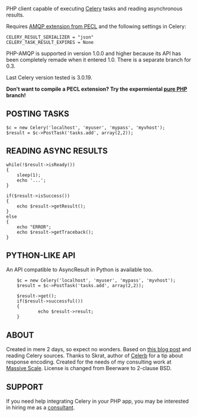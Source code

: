 PHP client capable of executing [Celery](http://celeryproject.org/) tasks and reading asynchronous results.

Requires [AMQP extension from PECL](http://www.php.net/manual/en/amqp.setup.php) and the following settings in Celery:

	CELERY_RESULT_SERIALIZER = "json"
	CELERY_TASK_RESULT_EXPIRES = None

PHP-AMQP is supported in version 1.0.0 and higher because its API has been completely remade when it entered 1.0. 
There is a separate branch for 0.3.

Last Celery version tested is 3.0.19.

**Don't want to compile a PECL extension? Try the expermiental [pure PHP](https://github.com/gjedeer/celery-php/tree/php-amqplib) branch!**

## POSTING TASKS                                                                                                                           

	$c = new Celery('localhost', 'myuser', 'mypass', 'myvhost');
	$result = $c->PostTask('tasks.add', array(2,2));

## READING ASYNC RESULTS

	while(!$result->isReady())
	{
		sleep(1);
		echo '...';
	}

	if($result->isSuccess())
	{
		echo $result->getResult();
	}
	else
	{
		echo "ERROR";
		echo $result->getTraceback();
	}

## PYTHON-LIKE API

An API compatible to AsyncResult in Python is available too.

        $c = new Celery('localhost', 'myuser', 'mypass', 'myvhost');
        $result = $c->PostTask('tasks.add', array(2,2));

        $result->get();
        if($result->successful())
        {
                echo $result->result;
        }


## ABOUT

Created in mere 2 days, so expect no wonders. Based on [this blog post](http://www.toforge.com/2011/01/run-celery-tasks-from-php/) and reading Celery sources. Thanks to Skrat, author of [Celerb](https://github.com/skrat/celerb) for a tip about response encoding. Created for the needs of my consulting work at [Massive Scale](http://massivescale.net/).
License is changed from Beerware to 2-clause BSD.

## SUPPORT

If you need help integrating Celery in your PHP app, you may be interested in hiring me as a [consultant](http://massivescale.net/performance-for-developers.html).

